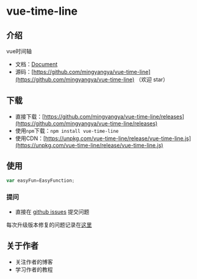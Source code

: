 # vue-time-line
## 介绍
vue时间轴

- 文档：[Document](./doc/use/README.md)
- 源码：[https://github.com/mingyangya/vue-time-line](https://github.com/mingyangya/vue-time-line) （欢迎 star）

## 下载

- 直接下载：[https://github.com/mingyangya/vue-time-line/releases](https://github.com/mingyangya/vue-time-line/releases)
- 使用`npm`下载：`npm install vue-time-line`
- 使用CDN：[https://unpkg.com/vue-time-line/release/vue-time-line.js](https://unpkg.com/vue-time-line/release/vue-time-line.js)


## 使用

```javascript
var easyFun=EasyFunction;
```

### 提问

- 直接在 [github issues](https://github.com/mingyangya/vue-time-line/issues) 提交问题

每次升级版本修复的问题记录在[这里](./ISSUE.md)

## 关于作者

- 关注作者的博客 
- 学习作者的教程

